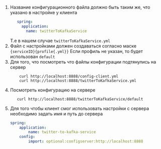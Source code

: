 1) Название конфигурационного файла должно быть таким же, что указано в настройке у клиента
   ```yml
      spring:
        application:
          name: twitterToKafkaService
    ```
   Т.е в нашем случае ```twitterToKafkaService.yml```
2) Файл с настройками должен создаваться согласно маске ```{serviceID}{profile{.yml}}``` Если профиль не указан, то будет использован ```default```
3) Для того, что посмотреть что файлы конфигурации подтянулись на сервер
    ```shell
        curl http://localhost:8888/config-client.yml
        curl http://localhost:8888/twitterToKafkaService.yml
    ```
4) Посмотреть конфигурацию на сервере
   ```shell
      curl http://localhost:8888/twitterToKafkaService/default
    ```
5) Для того чтобы клиент смог использовать настройки с сервера необходимо задать имя и путь до сервера
    ```yaml
    spring:
        application:
            name: twitter-to-kafka-service
        config:
            import: optional:configserver:http://localhost:8888
    ```